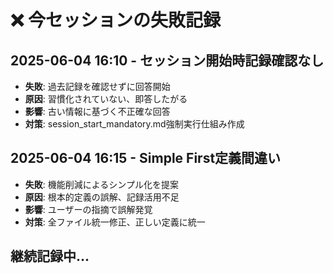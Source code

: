 # ❌ 今セッションの失敗記録

## 2025-06-04 16:10 - セッション開始時記録確認なし
- **失敗**: 過去記録を確認せずに回答開始
- **原因**: 習慣化されていない、即答したがる
- **影響**: 古い情報に基づく不正確な回答
- **対策**: session_start_mandatory.md強制実行仕組み作成

## 2025-06-04 16:15 - Simple First定義間違い
- **失敗**: 機能削減によるシンプル化を提案
- **原因**: 根本的定義の誤解、記録活用不足
- **影響**: ユーザーの指摘で誤解発覚
- **対策**: 全ファイル統一修正、正しい定義に統一

## 継続記録中...